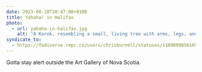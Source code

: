 ```yaml
---
date: 2023-08-18T10:47:00+0100
title: Yahaha! in Halifax
photo:
  - url: yahaha-in-halifax.jpg
    alt: "A Korok, resembling a small, living tree with arms, legs, and a smiling face from the video game Zelda: Tears of the Kingdom, stands (superimposed) atop an intricate structure made of small stones, polished into cubes and organised in a tight and symmetrical way. In reference to the video game, where the player can find and replace missing pieces of these structures, and upon doing so, a Korok will appear to congratulate the player, exclaiming, “Yahah! You found me!”, which is displayed in a dialogue box below the Korok."
syndicate_to:
  - https://fediverse.repc.co/users/chrisburnell/statuses/110909985616958170
---
```


Gotta stay alert outside the Art Gallery of Nova Scotia.
